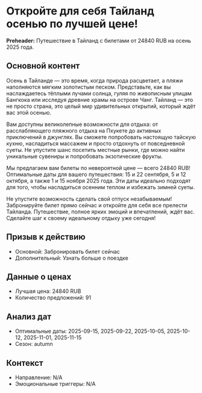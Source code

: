 # Откройте для себя Тайланд осенью по лучшей цене!

**Preheader:** Путешествие в Тайланд с билетами от 24840 RUB на осень 2025 года.

## Основной контент

Осень в Тайланде — это время, когда природа расцветает, а пляжи наполняются мягким золотистым песком. Представьте, как вы наслаждаетесь тёплыми лучами солнца, гуляя по живописным улицам Бангкока или исследуя древние храмы на острове Чанг. Тайланд — это не просто страна, это целый мир удивительных открытий, который ждёт вас этой осенью.

Вам доступны великолепные возможности для отдыха: от расслабляющего пляжного отдыха на Пхукете до активных приключений в джунглях. Вы сможете попробовать настоящую тайскую кухню, насладиться массажем и просто отдохнуть от повседневной суеты. Не упустите шанс посетить местные рынки, где можно найти уникальные сувениры и попробовать экзотические фрукты.

Мы предлагаем вам билеты по невероятной цене — всего 24840 RUB! Оптимальные даты для вашего путешествия: 15 и 22 сентября, 5 и 12 октября, а также 1 и 15 ноября 2025 года. Эти даты идеально подходят для того, чтобы насладиться осенним теплом и избежать зимней суеты.

Не упустите возможность сделать свой отпуск незабываемым! Забронируйте билет прямо сейчас и откройте для себя все прелести Тайланда. Путешествие, полное ярких эмоций и впечатлений, ждёт вас. Сделайте шаг к своему идеальному отдыху уже сегодня!

## Призыв к действию

- Основной: Забронировать билет сейчас
- Дополнительный: Узнать больше о поездке

## Данные о ценах

- Лучшая цена: 24840 RUB
- Количество предложений: 91

## Анализ дат

- Оптимальные даты: 2025-09-15, 2025-09-22, 2025-10-05, 2025-10-12, 2025-11-01, 2025-11-15
- Сезон: autumn

## Контекст

- Направление: N/A
- Эмоциональные триггеры: N/A
